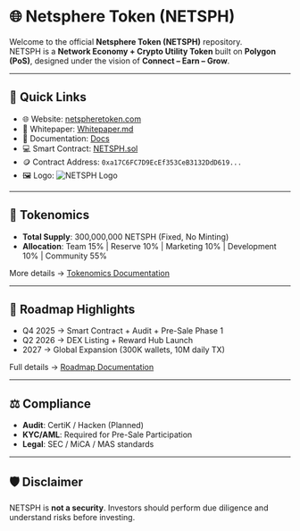 # 🌐 Netsphere Token (NETSPH)

Welcome to the official **Netsphere Token (NETSPH)** repository.  
NETSPH is a **Network Economy + Crypto Utility Token** built on **Polygon (PoS)**, designed under the vision of **Connect – Earn – Grow**.

---

## 🔗 Quick Links
- 🌐 Website: [netspheretoken.com](https://netspheretoken.com)  
- 📑 Whitepaper: [Whitepaper.md](./Whitepaper.md)  
- 📘 Documentation: [Docs](./Docs)  
- 💻 Smart Contract: [NETSPH.sol](./NETSPH.sol)  
- 🪙 Contract Address: `0xa17C6FC7D9EcEf353CeB3132DdD619...`  
- 🖼 Logo: ![NETSPH Logo](https://netspheretoken.com/nc_assets/img/logos/nsp-logo.png)

---

## 📌 Tokenomics
- **Total Supply**: 300,000,000 NETSPH (Fixed, No Minting)  
- **Allocation**: Team 15% | Reserve 10% | Marketing 10% | Development 10% | Community 55%

More details → [Tokenomics Documentation](./Docs/Tokenomics.md)

---

## 🚀 Roadmap Highlights
- Q4 2025 → Smart Contract + Audit + Pre-Sale Phase 1  
- Q2 2026 → DEX Listing + Reward Hub Launch  
- 2027 → Global Expansion (300K wallets, 10M daily TX)

Full details → [Roadmap Documentation](./Docs/Roadmap.md)

---

## ⚖️ Compliance
- **Audit**: CertiK / Hacken (Planned)  
- **KYC/AML**: Required for Pre-Sale Participation  
- **Legal**: SEC / MiCA / MAS standards  

---

## 🛡 Disclaimer
NETSPH is **not a security**. Investors should perform due diligence and understand risks before investing.
